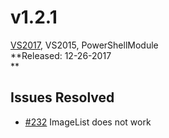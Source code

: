 # v1.2.1

[VS2017](https://marketplace.visualstudio.com/items?itemName=AdamRDriscoll.PowerShellProToolsforVisualStudio2017), VS2015, PowerShellModule  
**Released: 12-26-2017  
**  
## Issues Resolved

- [\#232](https://github.com/adamdriscoll/poshprotools/issues/232) ImageList does not work





